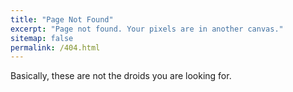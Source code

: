 ```yaml
---
title: "Page Not Found"
excerpt: "Page not found. Your pixels are in another canvas."
sitemap: false
permalink: /404.html
---
```


Basically, these are not the droids you are looking for.


